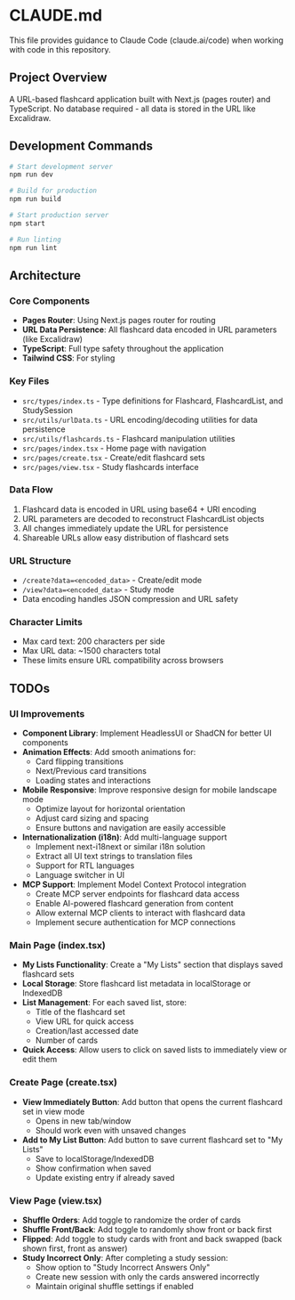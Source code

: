 # CLAUDE.md

This file provides guidance to Claude Code (claude.ai/code) when working with code in this repository.

## Project Overview

A URL-based flashcard application built with Next.js (pages router) and TypeScript. No database required - all data is stored in the URL like Excalidraw.

## Development Commands

```bash
# Start development server
npm run dev

# Build for production
npm run build

# Start production server
npm start

# Run linting
npm run lint
```

## Architecture

### Core Components
- **Pages Router**: Using Next.js pages router for routing
- **URL Data Persistence**: All flashcard data encoded in URL parameters (like Excalidraw)
- **TypeScript**: Full type safety throughout the application
- **Tailwind CSS**: For styling

### Key Files
- `src/types/index.ts` - Type definitions for Flashcard, FlashcardList, and StudySession
- `src/utils/urlData.ts` - URL encoding/decoding utilities for data persistence
- `src/utils/flashcards.ts` - Flashcard manipulation utilities
- `src/pages/index.tsx` - Home page with navigation
- `src/pages/create.tsx` - Create/edit flashcard sets
- `src/pages/view.tsx` - Study flashcards interface

### Data Flow
1. Flashcard data is encoded in URL using base64 + URI encoding
2. URL parameters are decoded to reconstruct FlashcardList objects
3. All changes immediately update the URL for persistence
4. Shareable URLs allow easy distribution of flashcard sets

### URL Structure
- `/create?data=<encoded_data>` - Create/edit mode
- `/view?data=<encoded_data>` - Study mode
- Data encoding handles JSON compression and URL safety

### Character Limits
- Max card text: 200 characters per side
- Max URL data: ~1500 characters total
- These limits ensure URL compatibility across browsers

## TODOs

### UI Improvements
- **Component Library**: Implement HeadlessUI or ShadCN for better UI components
- **Animation Effects**: Add smooth animations for:
  - Card flipping transitions
  - Next/Previous card transitions
  - Loading states and interactions
- **Mobile Responsive**: Improve responsive design for mobile landscape mode
  - Optimize layout for horizontal orientation
  - Adjust card sizing and spacing
  - Ensure buttons and navigation are easily accessible
- **Internationalization (i18n)**: Add multi-language support
  - Implement next-i18next or similar i18n solution
  - Extract all UI text strings to translation files
  - Support for RTL languages
  - Language switcher in UI
- **MCP Support**: Implement Model Context Protocol integration
  - Create MCP server endpoints for flashcard data access
  - Enable AI-powered flashcard generation from content
  - Allow external MCP clients to interact with flashcard data
  - Implement secure authentication for MCP connections

### Main Page (index.tsx)
- **My Lists Functionality**: Create a "My Lists" section that displays saved flashcard sets
- **Local Storage**: Store flashcard list metadata in localStorage or IndexedDB
- **List Management**: For each saved list, store:
  - Title of the flashcard set
  - View URL for quick access
  - Creation/last accessed date
  - Number of cards
- **Quick Access**: Allow users to click on saved lists to immediately view or edit them

### Create Page (create.tsx)
- **View Immediately Button**: Add button that opens the current flashcard set in view mode
  - Opens in new tab/window
  - Should work even with unsaved changes
- **Add to My List Button**: Add button to save current flashcard set to "My Lists"
  - Save to localStorage/IndexedDB
  - Show confirmation when saved
  - Update existing entry if already saved

### View Page (view.tsx)
- **Shuffle Orders**: Add toggle to randomize the order of cards
- **Shuffle Front/Back**: Add toggle to randomly show front or back first
- **Flipped**: Add toggle to study cards with front and back swapped (back shown first, front as answer)
- **Study Incorrect Only**: After completing a study session:
  - Show option to "Study Incorrect Answers Only"
  - Create new session with only the cards answered incorrectly
  - Maintain original shuffle settings if enabled